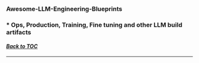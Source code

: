 ### Awesome-LLM-Engineering-Blueprints
### * Ops, Production, Training, Fine tuning and other LLM build artifacts
#### _[Back to TOC](https://github.com/xsankar/Awesome-Awesome-LLM)_
***
